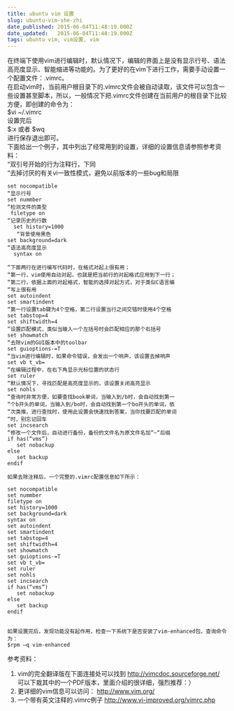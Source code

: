 ```yaml
---
title: ubuntu vim 设置
slug: ubuntu-vim-she-zhi
date_published: 2015-06-04T11:48:19.000Z
date_updated:   2015-06-04T11:48:19.000Z
tags: ubuntu vim, vim设置, vim
---
```


在终端下使用vim进行编辑时，默认情况下，编辑的界面上是没有显示行号、语法高亮度显示、智能缩进等功能的。为了更好的在vim下进行工作，需要手动设置一个配置文件：.vimrc。  
在启动vim时，当前用户根目录下的.vimrc文件会被自动读取，该文件可以包含一些设置甚至脚本，所以，一般情况下把.vimrc文件创建在当前用户的根目录下比较方便，即创建的命令为：  
$vi ~/.vimrc  
设置完后  
$:x 或者 $wq  
进行保存退出即可。  
下面给出一个例子，其中列出了经常用到的设置，详细的设置信息请参照参考资料：  
“双引号开始的行为注释行，下同  
“去掉讨厌的有关vi一致性模式，避免以前版本的一些bug和局限  
```
set nocompatible  
“显示行号  
set nummber  
“检测文件的类型  
 filetype on  
“记录历史的行数  
  set history=1000  
   “背景使用黑色  
set background=dark  
“语法高亮度显示  
  syntax on  
 
“下面两行在进行编写代码时，在格式对起上很有用；  
“第一行，vim使用自动对起，也就是把当前行的对起格式应用到下一行；  
“第二行，依据上面的对起格式，智能的选择对起方式，对于类似C语言编  
“写上很有用  
set autoindent  
set smartindent  
“第一行设置tab键为4个空格，第二行设置当行之间交错时使用4个空格
set tabstop=4
set shiftwidth=4
“设置匹配模式，类似当输入一个左括号时会匹配相应的那个右括号  
set showmatch  
“去除vim的GUI版本中的toolbar  
set guioptions-=T  
“当vim进行编辑时，如果命令错误，会发出一个响声，该设置去掉响声  
set vb t_vb=  
“在编辑过程中，在右下角显示光标位置的状态行  
set ruler  
“默认情况下，寻找匹配是高亮度显示的，该设置关闭高亮显示  
set nohls  
“查询时非常方便，如要查找book单词，当输入到/b时，会自动找到第一
“个b开头的单词，当输入到/bo时，会自动找到第一个bo开头的单词，依
“次类推，进行查找时，使用此设置会快速找到答案，当你找要匹配的单词
“时，别忘记回车
set incsearch
“修改一个文件后，自动进行备份，备份的文件名为原文件名加“~“后缀
if has(“vms”)
   set nobackup
else
   set backup
endif
 
如果去除注释后，一个完整的.vimrc配置信息如下所示：
 
set nocompatible
set nummber
filetype on
set history=1000
set background=dark
syntax on
set autoindent
set smartindent
set tabstop=4
set shiftwidth=4
set showmatch
set guioptions-=T
set vb t_vb=
set ruler
set nohls
set incsearch
if has(“vms”)
   set nobackup
else
   set backup
endif
 
 
如果设置完后，发现功能没有起作用，检查一下系统下是否安装了vim-enhanced包，查询命令为：
$rpm –q vim-enhanced
```

参考资料：


1. vim的完全翻译版在下面连接处可以找到
http://vimcdoc.sourceforge.net/
可以下栽其中的一个PDF版本，里面介绍的很详细，强烈推荐：）   
2. 更详细的vim信息可以访问：
http://www.vim.org/   
3. 一个带有英文注释的.vimrc例子
http://www.vi-improved.org/vimrc.php
